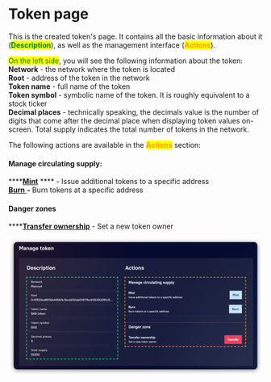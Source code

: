 # Token page

This is the created token's page. It contains all the basic information about it (<mark style="color:green;">**Description**</mark>), as well as the management interface (<mark style="color:orange;">**Actions**</mark>).

<mark style="color:green;">On the left side</mark>, you will see the following information about the token:\
**Network** - the network where the token is located\
**Root** - address of the token in the network\
**Token name** - full name of the token\
**Token symbol** - symbolic name of the token. It is roughly equivalent to a stock ticker\
**Decimal places** - technically speaking, the decimals value is the number of digits that come after the decimal place when displaying token values on-screen. Total supply indicates the total number of tokens in the network.

The following actions are available in the <mark style="color:orange;">**Actions**</mark> section:

#### Manage circulating supply:

\*\*\*\*[**Mint**](../how-to/mint-tokens.md) \*\*\*\* - Issue additional tokens to a specific address\
[**Burn** ](../how-to/burn-tokens.md)**-** Burn tokens at a specific address

#### Danger zones

\*\*\*\*[**Transfer ownership**](../how-to/transfer-ownership.md) - Set a new token owner

![](<../../../.gitbook/assets/image (233).png>)
